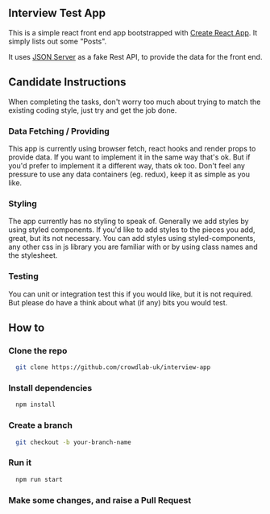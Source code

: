 ## Interview Test App

This is a simple react front end app bootstrapped with [Create React App](https://github.com/facebook/create-react-app). It simply lists out some "Posts".

It uses [JSON Server](https://github.com/typicode/json-server) as a fake Rest API, to provide the data for the front end.

## Candidate Instructions

When completing the tasks, don't worry too much about trying to match the existing coding style, just try and get the job done.

### Data Fetching / Providing

This app is currently using browser fetch, react hooks and render props to provide data. If you want to implement it in the same way that's ok. But if you'd prefer to implement it a different way, thats ok too. Don't feel any pressure to use any data containers (eg. redux), keep it as simple as you like.

### Styling

The app currently has no styling to speak of. Generally we add styles by using styled components. If you'd like to add styles to the pieces you add, great, but its not necessary. You can add styles using styled-components, any other css in js library you are familiar with or by using class names and the stylesheet.

### Testing

You can unit or integration test this if you would like, but it is not required. But please do have a think about what (if any) bits you would test.

## How to

### Clone the repo

```sh
  git clone https://github.com/crowdlab-uk/interview-app
```

### Install dependencies

```sh
  npm install
```

### Create a branch

```sh
  git checkout -b your-branch-name
```

### Run it

```sh
  npm run start
```

### Make some changes, and raise a Pull Request
